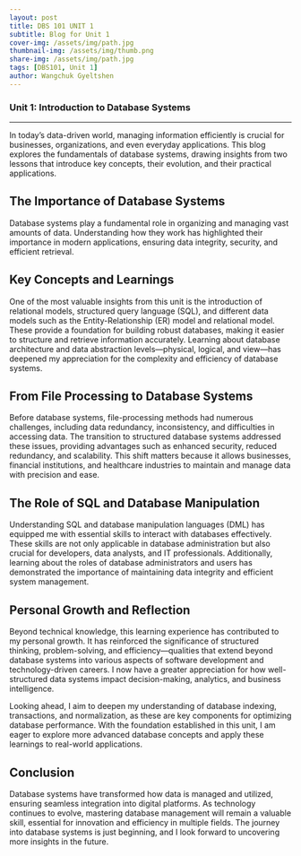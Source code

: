 ```yaml
---
layout: post
title: DBS 101 UNIT 1
subtitle: Blog for Unit 1
cover-img: /assets/img/path.jpg
thumbnail-img: /assets/img/thumb.png
share-img: /assets/img/path.jpg
tags: [DBS101, Unit 1]
author: Wangchuk Gyeltshen
---
```

### Unit 1: Introduction to Database Systems
----

In today’s data-driven world, managing information efficiently is crucial for businesses, organizations, and even everyday applications. This blog explores the fundamentals of database systems, drawing insights from two lessons that introduce key concepts, their evolution, and their practical applications.

## The Importance of Database Systems

Database systems play a fundamental role in organizing and managing vast amounts of data. Understanding how they work has highlighted their importance in modern applications, ensuring data integrity, security, and efficient retrieval.

## Key Concepts and Learnings

One of the most valuable insights from this unit is the introduction of relational models, structured query language (SQL), and different data models such as the Entity-Relationship (ER) model and relational model. These provide a foundation for building robust databases, making it easier to structure and retrieve information accurately. Learning about database architecture and data abstraction levels—physical, logical, and view—has deepened my appreciation for the complexity and efficiency of database systems.

## From File Processing to Database Systems

Before database systems, file-processing methods had numerous challenges, including data redundancy, inconsistency, and difficulties in accessing data. The transition to structured database systems addressed these issues, providing advantages such as enhanced security, reduced redundancy, and scalability. This shift matters because it allows businesses, financial institutions, and healthcare industries to maintain and manage data with precision and ease.

## The Role of SQL and Database Manipulation

Understanding SQL and database manipulation languages (DML) has equipped me with essential skills to interact with databases effectively. These skills are not only applicable in database administration but also crucial for developers, data analysts, and IT professionals. Additionally, learning about the roles of database administrators and users has demonstrated the importance of maintaining data integrity and efficient system management.

## Personal Growth and Reflection

Beyond technical knowledge, this learning experience has contributed to my personal growth. It has reinforced the significance of structured thinking, problem-solving, and efficiency—qualities that extend beyond database systems into various aspects of software development and technology-driven careers. I now have a greater appreciation for how well-structured data systems impact decision-making, analytics, and business intelligence.

Looking ahead, I aim to deepen my understanding of database indexing, transactions, and normalization, as these are key components for optimizing database performance. With the foundation established in this unit, I am eager to explore more advanced database concepts and apply these learnings to real-world applications.

## Conclusion

Database systems have transformed how data is managed and utilized, ensuring seamless integration into digital platforms. As technology continues to evolve, mastering database management will remain a valuable skill, essential for innovation and efficiency in multiple fields. The journey into database systems is just beginning, and I look forward to uncovering more insights in the future.

